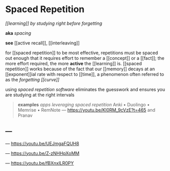 # Spaced Repetition

_[[learning]] by studying right before forgetting_

**aka** _spacing_

**see** [[active recall]], [[interleaving]]

for [[spaced repetition]] to be most effective, repetitions must be spaced out enough that it requires effort to remember a [[concept]] or a [[fact]]; the more effort required, the more **active** the [[learning]] is. [[spaced repetition]] works because of the fact that our [[memory]] decays at an [[exponent]]ial rate with respect to [[time]], a phenomenon often referred to as the _forgetting [[curve]]_

using _spaced repetition software_ eliminates the guesswork and ensures you are studying at the right intervals

> **examples** _apps leveraging spaced repetition_ Anki &bull; Duolingo &bull; Memrise &bull; RemNote &mdash; <https://youtu.be/Kl0RM_9cVzE?t=465> and Pranav

## &mdash;

&mdash; <https://youtu.be/UEJmgaFQUH8>

&mdash; <https://youtu.be/Z-zNHHpXoMM>

&mdash; <https://youtu.be/fBXnxlLR0PY>
